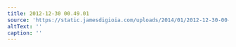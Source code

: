 ```yaml
---
title: 2012-12-30 00.49.01
source: 'https://static.jamesdigioia.com/uploads/2014/01/2012-12-30-00-49-01-scaled.jpg'
altText: ''
caption: ''
---
```


